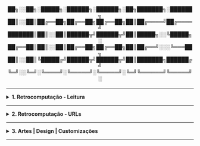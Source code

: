 <div align="Center"> 
  

<h4>
██╗░░██╗░█████╗░██████╗░██████╗░██╗███████╗░██████╗
██║░░██║██╔══██╗██╔══██╗██╔══██╗██║██╔════╝██╔════╝
███████║██║░░██║██████╦╝██████╦╝██║█████╗░░╚█████╗░
██╔══██║██║░░██║██╔══██╗██╔══██╗██║██╔══╝░░░╚═══██╗
██║░░██║╚█████╔╝██████╦╝██████╦╝██║███████╗██████╔╝
╚═╝░░╚═╝░╚════╝░╚═════╝░╚═════╝░╚═╝╚══════╝╚═════╝░
</h4>
</div>

----

<details>
  <summary><b> 1. Retrocomputação - Leitura</b></summary>
<div align="Left"> 
<br>
  
| ID    | Título                              | 
| ------| ------------------------------------|
| R1.1  | <a href="https://www.amazon.com.br/Nostalgia-Nerds-Retro-Tech-Computer/dp/1781575703/ref=sr_1_1?__mk_pt_BR=%C3%85M%C3%85%C5%BD%C3%95%C3%91&sr=8-1">The Nostalgia Nerd's Retro Tech</a> |
| R1.2  | <a href="https://www.amazon.com.br/CUCKOOS-EGG-English-Clifford-Stoll-ebook/dp/B0083DJXCM/ref=sr_1_1?sr=8-1">Cuckoo's Egg</a> |

</div> 
</details>

----

<details>
  <summary><b> 2. Retrocomputação - URLs </b></summary>
<div align="Left"> 
<br>
  
| ID    | Título                              |
| ------| ------------------------------------|
| R2.1 | <a href="https://www.youtube.com/@ashtonsretrocomputerroom">Ashton’s Retro Computer Room </a> |
| R2.2 | <a href="https://www.youtube.com/@lgr">LGR </a> |
| R2.3 | <a href="https://bigboxcollection.com">Big Box Collection </a> |

</div> 
</details>

----

<details>
  <summary><b> 3. Artes | Design | Customizações </b></summary>
<div align="Left"> 
<br>
  
| ID      | Título                              |
| --------| ------------------------------------|
| A3.1    | <a href="https://github.com/n3ur0cr45h/Hobbies/blob/main/Arquivos/3.%20ADC/A3.1.%20Notepad%2B%2B%20-%20Custom%20Theme.xml">Customização de Interface - Notepad++ </a> |
| A3.2    | <a href="https://github.com/n3ur0cr45h/Hobbies/blob/main/Arquivos/3.%20ADC/A3.2.%20Windows%20Terminal%20-%20Custom%20Theme.json">Customização de Interface - Terminal Windows </a> |
| A3.3    | <a href="https://vscodethemes.com/e/Jaakko.black/black">Customização de Interface - VS Code </a> |
| A3.3.1  | <a href="https://vscodethemes.com/e/Jaakko.black/black">Customização de Interface (Sintaxe) - VS Code </a> |
| A3.4    | <a href="https://github.com/n3ur0cr45h/Hobbies/blob/main/Arquivos/3.%20ADC/A3.4.%20Samurai.jpg"> Wallpaper - Samurai </a> |
| A3.5    | <a href="https://github.com/n3ur0cr45h/Hobbies/blob/main/Arquivos/3.%20ADC/A3.5.%20Deus%20Ex%20Universe.jpg">Wallpaper - Deus Ex Universe </a> |
| A3.6    | <a href="https://github.com/n3ur0cr45h/Hobbies/blob/main/Arquivos/3.%20ADC/A3.6.%20Deus%20Ex.jpg">Wallpaper - Deus Ex </a> |
| A3.7    | <a href="https://github.com/n3ur0cr45h/Hobbies/blob/main/Arquivos/3.%20ADC/A3.7.%20TriOptimum.jpg">Wallpaper - TriOptimum </a> |

</div> 
</details>
  
----

